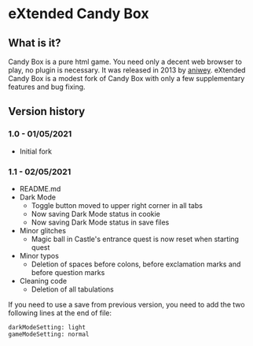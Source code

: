 # eXtended Candy Box

## What is it?

Candy Box is a pure html game. You need only a decent web browser to play, no plugin is necessary.
It was released in 2013 by [aniwey](https://candybox.fandom.com/wiki/Aniwey).
eXtended Candy Box is a modest fork of Candy Box with only a few supplementary features and bug fixing.

## Version history

### 1.0 - 01/05/2021

- Initial fork

### 1.1 - 02/05/2021

- README.md
- Dark Mode
  - Toggle button moved to upper right corner in all tabs
  - Now saving Dark Mode status in cookie
  - Now saving Dark Mode status in save files
- Minor glitches
  - Magic ball in Castle's entrance quest is now reset when starting quest
- Minor typos
  - Deletion of spaces before colons, before exclamation marks and before question marks
- Cleaning code
  - Deletion of all tabulations

If you need to use a save from previous version, you need to add the two following lines at the end of file:
```
darkModeSetting: light
gameModeSetting: normal
```
